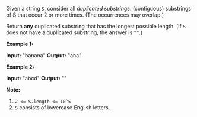 
Given a string  `S`, consider all  _duplicated substrings_: (contiguous) substrings of S that occur 2 or more times. (The occurrences may overlap.)

Return  **any**  duplicated substring that has the longest possible length. (If  `S`  does not have a duplicated substring, the answer is  `""`.)

**Example 1:**

**Input:** "banana"
**Output:** "ana"

**Example 2:**

**Input:** "abcd"
**Output:** ""

**Note:**

1.  `2 <= S.length <= 10^5`
2.  `S`  consists of lowercase English letters.